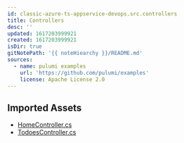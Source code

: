 ```yaml
---
id: classic-azure-ts-appservice-devops.src.controllers
title: Controllers
desc: ''
updated: 1617203999921
created: 1617203999921
isDir: true
gitNotePath: '{{ noteHiearchy }}/README.md'
sources:
  - name: pulumi examples
    url: 'https://github.com/pulumi/examples'
    license: Apache License 2.0
---
```

## Imported Assets

- [HomeController.cs](/assets/homecontroller.cs)
- [TodoesController.cs](/assets/todoescontroller.cs)

